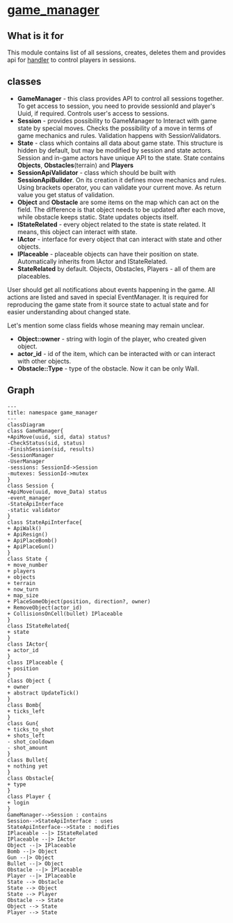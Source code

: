 # [game_manager](https://github.com/LeeDoor/hex_chess_backend/tree/main/src/game_manager)
## What is it for
This module contains list of all sessions, creates, deletes them and provides api for [handler](http_handler) to control players in sessions.
##  classes
* **GameManager** - this class provides API to control all sessions together. To get access to session, you need to provide sessionId and player's Uuid, if required. Controls user's access to sessions.
* **Session** - provides possibility to GameManager to Interact with game state by special moves. Сhecks the possibility of a move in terms of game mechanics and rules. Validation happens with SessionValidators. 
* **State** - class which contains all data about game state. This structure is hidden by default, but may be modified by session and state actors. Session and in-game actors have unique API to the state. State contains **Objects**, **Obstacles**(terrain) and **Players**
* **SessionApiValidator** - class which should be built with **SessionApiBuilder**. On its creation it defines move mechanics and rules. Using brackets operator, you can validate your current move. As return value you get status of validation. 
* **Object** and **Obstacle** are some items on the map which can act on the field. The difference is that object needs to be updated after each move, while obstacle keeps static. State updates objects itself.
* **IStateRelated** - every object related to the state is state related. It means, this object can interact with state.
*  **IActor** - interface for every object that can interact with state and other objects.
* **IPlaceable** - placeable objects can have their position on state. Automatically inherits from IActor and IStateRelated. 
* **StateRelated** by default. Objects, Obstacles, Players - all of them are placeables.

User should get all notifications about events happening in the game. All actions are listed and saved in special EventManager. It is required for reproducing the game state from it source state to actual state and for easier understanding about changed state.

Let's mention some class fields whose meaning may remain unclear.
* **Object::owner** - string with login of the player, who created given object.
* **actor_id** - id of the item, which can be interacted with or can interact with other objects.
* **Obstacle::Type** - type of the obstacle. Now it can be only Wall.

## Graph
```mermaid
---
title: namespace game_manager
---
classDiagram
class GameManager{
+ApiMove(uuid, sid, data) status?
-CheckStatus(sid, status)
-FinishSession(sid, results)
-SessionManager
-UserManager
-sessions: SessionId->Session
-mutexes: SessionId->mutex
}
class Session {
+ApiMove(uuid, move_Data) status
-event_manager
-StateApiInterface
-static validator
}
class StateApiInterface{
+ ApiWalk()
+ ApiResign()
+ ApiPlaceBomb()
+ ApiPlaceGun()
}
class State {
+ move_number
+ players
+ objects
+ terrain
+ now_turn
+ map_size
+ PlaceSomeObject(position, direction?, owner)
+ RemoveObject(actor_id)
+ CollisionsOnCell(bullet) IPlaceable
}
class IStateRelated{
+ state
}
class IActor{
+ actor_id
}
class IPlaceable {
+ position
}
class Object {
+ owner
+ abstract UpdateTick()
}
class Bomb{
+ ticks_left
}
class Gun{
+ ticks_to_shot
+ shots_left
- shot_cooldown
- shot_amount
}
class Bullet{
+ nothing yet
}
class Obstacle{
+ type
}
class Player {
+ login
}
GameManager-->Session : contains
Session-->StateApiInterface : uses
StateApiInterface-->State : modifies
IPlaceable --|> IStateRelated
IPlaceable --|> IActor
Object --|> IPlaceable
Bomb --|> Object
Gun --|> Object
Bullet --|> Object
Obstacle --|> IPlaceable
Player --|> IPlaceable
State --> Obstacle
State --> Object
State --> Player
Obstacle --> State
Object --> State
Player --> State
```